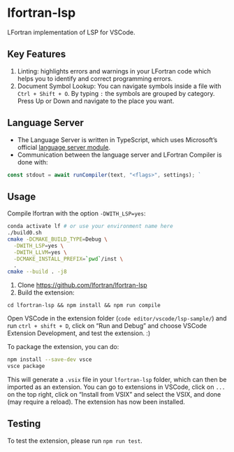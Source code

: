 # lfortran-lsp

LFortran implementation of LSP for VSCode.

## Key Features

1. Linting: highlights errors and warnings in your LFortran code which helps you
   to identify and correct programming errors.
2. Document Symbol Lookup: You can navigate symbols inside a file with
   `Ctrl + Shift + O`. By typing `:` the symbols are grouped by category. Press
   Up or Down and navigate to the place you want.

## Language Server

- The Language Server is written in TypeScript, which uses Microsoft’s official
  [language server module](https://github.com/microsoft/vscode-languageserver-node).
- Communication between the language server and LFortran Compiler is done with:
```typescript
const stdout = await runCompiler(text, "<flags>", settings); `
```

## Usage

Compile lfortran with the option `-DWITH_LSP=yes`:

```bash
conda activate lf # or use your environment name here
./build0.sh
cmake -DCMAKE_BUILD_TYPE=Debug \
  -DWITH_LSP=yes \
  -DWITH_LLVM=yes \
  -DCMAKE_INSTALL_PREFIX=`pwd`/inst \
  .
cmake --build . -j8
```

1. Clone https://github.com/lfortran/lfortran-lsp
2. Build the extension:

```console
cd lfortran-lsp && npm install && npm run compile
```

Open VSCode in the extension folder (`code editor/vscode/lsp-sample/`) and run
`ctrl + shift + D`, click on “Run and Debug” and choose VSCode Extension
Development, and test the extension. :)

To package the extension, you can do:

```bash
npm install --save-dev vsce
vsce package
```

This will generate a `.vsix` file in your `lfortran-lsp` folder, which can then be
imported as an extension. You can go to extensions in VSCode, click on `...` on
the top right, click on “Install from VSIX” and select the VSIX, and done (may
require a reload). The extension has now been installed.

## Testing

To test the extension, please run `npm run test`.
